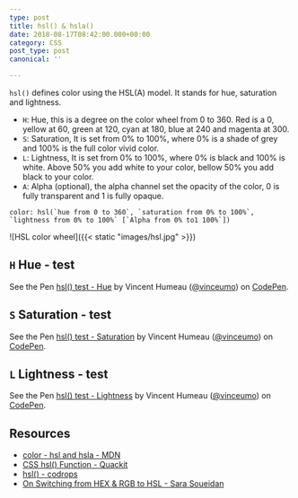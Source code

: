 ```yaml
---
type: post
title: hsl() & hsla()
date: 2018-08-17T08:42:00.000+00:00
category: CSS
post_type: post
canonical: ''

---
```

`hsl()` defines color using the HSL(A) model. It stands for hue, saturation and lightness.

- `H`: Hue, this is a degree on the color wheel from 0 to 360. Red is a 0, yellow at 60, green at 120, cyan at 180, blue at 240 and magenta at 300.
- `S`: Saturation, It is set from 0% to 100%, where 0% is a shade of grey and 100% is the full color vivid color.
- `L`: Lightness, It is set from 0% to 100%, where 0% is black and 100% is white. Above 50% you add white to your color, bellow 50% you add black to your color.
- `A`: Alpha (optional), the alpha channel set the opacity of the color, 0 is fully transparent and 1 is fully opaque.

```
color: hsl(`hue from 0 to 360`, `saturation from 0% to 100%`, `lightness from 0% to 100%` [`Alpha from 0% to1 100%`])
```

![HSL color wheel]({{< static "images/hsl.jpg" >}})

## `H` Hue - test

<p data-height="500" data-theme-id="dark" data-slug-hash="zLgqZb" data-default-tab="result" data-user="vinceumo" data-pen-title="hsl() test - Hue" class="codepen">See the Pen <a href="https://codepen.io/vinceumo/pen/zLgqZb/">hsl() test - Hue</a> by Vincent Humeau (<a href="https://codepen.io/vinceumo">@vinceumo</a>) on <a href="https://codepen.io">CodePen</a>.</p>
<script async src="https://static.codepen.io/assets/embed/ei.js"></script>

## `S` Saturation - test

<p data-height="500" data-theme-id="dark" data-slug-hash="QBeNGa" data-default-tab="result" data-user="vinceumo" data-pen-title="hsl() test - Saturation" class="codepen">See the Pen <a href="https://codepen.io/vinceumo/pen/QBeNGa/">hsl() test - Saturation</a> by Vincent Humeau (<a href="https://codepen.io/vinceumo">@vinceumo</a>) on <a href="https://codepen.io">CodePen</a>.</p>
<script async src="https://static.codepen.io/assets/embed/ei.js"></script>

## `L` Lightness - test

<p data-height="500" data-theme-id="dark" data-slug-hash="XBvdJx" data-default-tab="result" data-user="vinceumo" data-pen-title="hsl() test - Lighteness" class="codepen">See the Pen <a href="https://codepen.io/vinceumo/pen/XBvdJx/">hsl() test - Lightness</a> by Vincent Humeau (<a href="https://codepen.io/vinceumo">@vinceumo</a>) on <a href="https://codepen.io">CodePen</a>.</p>
<script async src="https://static.codepen.io/assets/embed/ei.js"></script>

## Resources

- [color - hsl and hsla - MDN](https://developer.mozilla.org/en-US/docs/Web/CSS/color_value)
- [CSS hsl() Function - Quackit](https://www.quackit.com/css/color/values/css_hsl_function.cfm)
- [hsl() - codrops](https://tympanus.net/codrops/css_reference/hsl/)
- [On Switching from HEX & RGB to HSL - Sara Soueidan](https://www.sarasoueidan.com/blog/hex-rgb-to-hsl/)